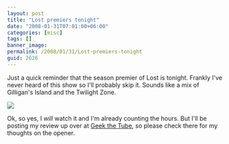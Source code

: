 ```yaml
---
layout: post
title: "Lost premiers tonight"
date: "2008-01-31T07:01:00+06:00"
categories: [misc]
tags: []
banner_image: 
permalink: /2008/01/31/Lost-premiers-tonight
guid: 2626
---
```


Just a quick reminder that the season premier of Lost is tonight. Frankly I've never heard of this show so I'll probably skip it. Sounds like a mix of Gilligan's Island and the Twilight Zone. 

<img src="https://static.raymondcamden.com/images//gil_island.jpg">

Ok, so yes, I <i>will</i> watch it and I'm already counting the hours. But I'll be posting my review up over at <a href="http://www.geekthetube.com">Geek the Tube</a>, so please check there for my thoughts on the opener.